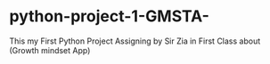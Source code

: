 # python-project-1-GMSTA-
This my First Python Project Assigning by Sir Zia in First Class about (Growth mindset App)
